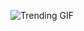 ![Trending GIF](https://media0.giphy.com/media/v1.Y2lkPThiYjIxNzcyaXNsdzJpcjYxaDRuNzdvZG1vMTAwb3Z5MjYzYnJ3bnZxZ2FjdDZzOCZlcD12MV9naWZzX3NlYXJjaCZjdD1n/YYKoJL28YtscdUTGWA/giphy.gif)
